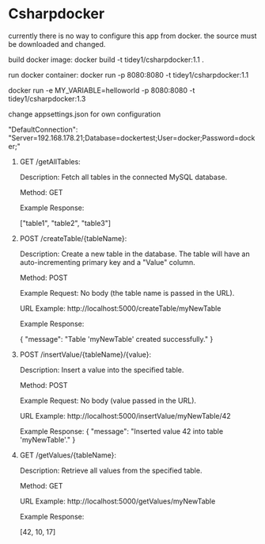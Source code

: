# Csharpdocker

currently there is no way to configure this app from docker. the source must be downloaded and changed.

build docker image:
docker build -t tidey1/csharpdocker:1.1 . 

run docker container:
docker run -p 8080:8080 -t tidey1/csharpdocker:1.1

docker run -e MY_VARIABLE=helloworld -p 8080:8080 -t tidey1/csharpdocker:1.3

change appsettings.json for own configuration

"DefaultConnection": "Server=192.168.178.21;Database=dockertest;User=docker;Password=docker;"

1. GET /getAllTables:

    Description: Fetch all tables in the connected MySQL database.

    Method: GET

    Example Response:

     ["table1", "table2", "table3"]

2. POST /createTable/{tableName}:

    Description: Create a new table in the database. The table will have an auto-incrementing primary key and a "Value" column.

    Method: POST

    Example Request: No body (the table name is passed in the URL).

    URL Example: http://localhost:5000/createTable/myNewTable

    Example Response: 

    {
        "message": "Table 'myNewTable' created successfully."
    }

3. POST /insertValue/{tableName}/{value}:

    Description: Insert a value into the specified table.

    Method: POST

    Example Request: No body (value passed in the URL).

    URL Example: http://localhost:5000/insertValue/myNewTable/42

    Example Response:
    {
        "message": "Inserted value 42 into table 'myNewTable'."
    }

4. GET /getValues/{tableName}:

    Description: Retrieve all values from the specified table.

    Method: GET

    URL Example: http://localhost:5000/getValues/myNewTable

    Example Response:

    [42, 10, 17]
